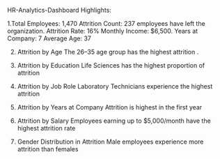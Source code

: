  HR-Analytics-Dashboard
 Highlights:

1.Total Employees: 1,470 
Attrition Count: 237 employees have left the organization.
Attrition Rate: 16% 
Monthly Income: $6,500.
Years at Company: 7
Average Age: 37 

2. Attrition by Age
The 26–35 age group has the highest attrition .

3. Attrition by Education
Life Sciences has the highest proportion of attrition 

4. Attrition by Job Role
Laboratory Technicians experience the highest attrition 

5. Attrition by Years at Company
Attrition is highest in the first year

6. Attrition by Salary
Employees earning up to $5,000/month have the highest attrition rate 

7. Gender Distribution in Attrition
Male employees  experience more attrition than females
